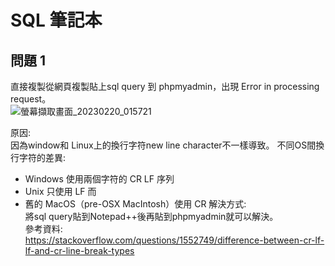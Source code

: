 # SQL 筆記本



## 問題 1
直接複製從網頁複製貼上sql query 到 phpmyadmin，出現 Error in processing request。   
![螢幕擷取畫面_20230220_015721](https://user-images.githubusercontent.com/79159894/220482236-1063cc15-941c-4144-9970-6f2fe9e15319.png)

原因:   
因為window和 Linux上的換行字符new line character不一樣導致。
不同OS間換行字符的差異:
- Windows 使用兩個字符的 CR LF 序列
- Unix 只使用 LF 而
- 舊的 MacOS（pre-OSX MacIntosh）使用 CR
解決方式:   
將sql query貼到Notepad++後再貼到phpmyadmin就可以解決。   
參考資料:   
https://stackoverflow.com/questions/1552749/difference-between-cr-lf-lf-and-cr-line-break-types   
